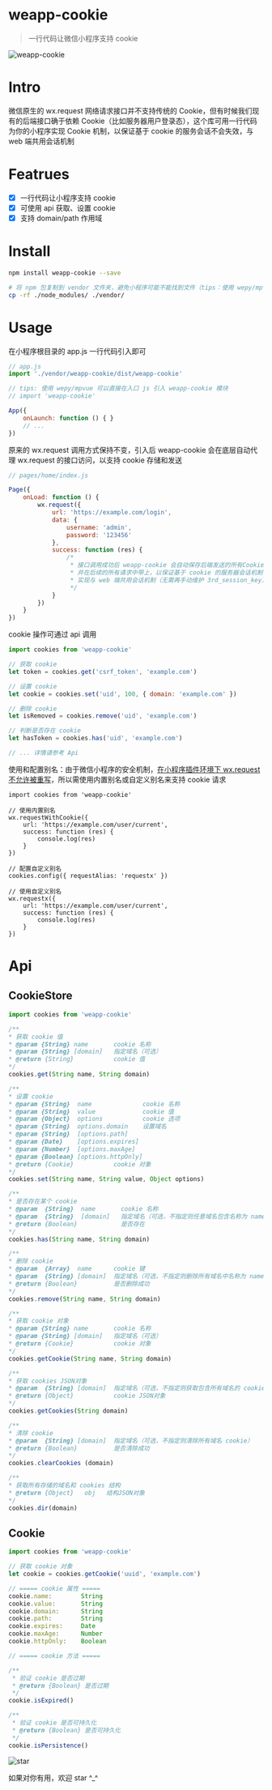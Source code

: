 # weapp-cookie
> 一行代码让微信小程序支持 cookie

![weapp-cookie](./assets/weapp-cookie.png)

# Intro
微信原生的 wx.request 网络请求接口并不支持传统的 Cookie，但有时候我们现有的后端接口确于依赖 Cookie（比如服务器用户登录态），这个库可用一行代码为你的小程序实现 Cookie 机制，以保证基于 cookie 的服务会话不会失效，与 web 端共用会话机制

# Featrues
- [x] 一行代码让小程序支持 cookie
- [x] 可使用 api 获取、设置 cookie
- [x] 支持 domain/path 作用域

# Install

``` sh
npm install weapp-cookie --save

# 将 npm 包复制到 vendor 文件夹，避免小程序可能不能找到文件（tips：使用 wepy/mpvue 等框架无需此步）
cp -rf ./node_modules/ ./vendor/
```

# Usage

在小程序根目录的 app.js 一行代码引入即可

``` js
// app.js
import './vendor/weapp-cookie/dist/weapp-cookie'

// tips: 使用 wepy/mpvue 可以直接在入口 js 引入 weapp-cookie 模块
// import 'weapp-cookie'

App({
    onLaunch: function () { }
    // ...
})
```

原来的 wx.request 调用方式保持不变，引入后 weapp-cookie 会在底层自动代理 wx.request 的接口访问，以支持 cookie 存储和发送

``` js
// pages/home/index.js

Page({
    onLoad: function () {
        wx.request({
            url: 'https://example.com/login',
            data: {
                username: 'admin',
                password: '123456'
            },
            success: function (res) {
                /*
                 * 接口调用成功后 weapp-cookie 会自动保存后端发送的所有Cookie（比如：SessionID）
                 * 并在后续的所有请求中带上，以保证基于 cookie 的服务器会话机制不会失效，
                 * 实现与 web 端共用会话机制（无需再手动维护 3rd_session_key） 
                 */
            }
        })
    }
})
```

cookie 操作可通过 api 调用

``` js
import cookies from 'weapp-cookie'

// 获取 cookie
let token = cookies.get('csrf_token', 'example.com')

// 设置 cookie
let cookie = cookies.set('uid', 100, { domain: 'example.com' })

// 删除 cookie
let isRemoved = cookies.remove('uid', 'example.com')

// 判断是否存在 cookie
let hasToken = cookies.has('uid', 'example.com')

// ... 详情请参考 Api

```

使用和配置别名：由于微信小程序的安全机制，[在小程序插件环境下 wx.request 不允许被重写](https://developers.weixin.qq.com/community/develop/doc/000cc0f0c70250ea51e6faa6156400)，所以需使用内置别名或自定义别名来支持 cookie 请求

```
import cookies from 'weapp-cookie'

// 使用内置别名
wx.requestWithCookie({
    url: 'https://example.com/user/current',
    success: function (res) {
        console.log(res)
    }
})

// 配置自定义别名
cookies.config({ requestAlias: 'requestx' })

// 使用自定义别名
wx.requestx({
    url: 'https://example.com/user/current',
    success: function (res) {
        console.log(res)
    }
})
```

# Api

## CookieStore
``` js
import cookies from 'weapp-cookie'

/**
* 获取 cookie 值
* @param {String} name       cookie 名称
* @param {String} [domain]   指定域名（可选）
* @return {String}           cookie 值
*/
cookies.get(String name, String domain)

/**
* 设置 cookie
* @param {String}  name              cookie 名称
* @param {String}  value             cookie 值
* @param {Object}  options           cookie 选项
* @param {String}  options.domain    设置域名
* @param {String}  [options.path]      
* @param {Date}    [options.expires]
* @param {Number}  [options.maxAge]
* @param {Boolean} [options.httpOnly]
* @return {Cookie}           cookie 对象
*/
cookies.set(String name, String value, Object options)

/**
* 是否存在某个 cookie
* @param  {String}  name       cookie 名称
* @param  {String}  [domain]   指定域名（可选，不指定则任意域名包含名称为 name 的 cokkie 即为存在）
* @return {Boolean}            是否存在
*/
cookies.has(String name, String domain)

/**
* 删除 cookie
* @param  {Array}  name      cookie 键
* @param  {String} [domain]  指定域名（可选，不指定则删除所有域名中名称为 name 的 cookie）
* @return {Boolean}          是否删除成功
*/
cookies.remove(String name, String domain)

/**
* 获取 cookie 对象
* @param {String} name       cookie 名称
* @param {String} [domain]   指定域名（可选）
* @return {Cookie}           cookie 对象
*/
cookies.getCookie(String name, String domain)

/**
* 获取 cookies JSON对象
* @param  {String} [domain]  指定域名（可选，不指定则获取包含所有域名的 cookie 值对象）
* @return {Object}           cookie JSON对象
*/
cookies.getCookies(String domain)

/**
* 清除 cookie
* @param  {String} [domain]  指定域名（可选，不指定则清除所有域名 cookie）
* @return {Boolean}          是否清除成功
*/
cookies.clearCookies (domain)

/**
* 获取所有存储的域名和 cookies 结构
* @return {Object}   obj   结构JSON对象
*/
cookies.dir(domain)

```

## Cookie
``` js
import cookies from 'weapp-cookie'

// 获取 cookie 对象
let cookie = cookies.getCookie('uuid', 'example.com')

// ===== cookie 属性 =====
cookie.name:        String
cookie.value:       String
cookie.domain:      String
cookie.path:        String
cookie.expires:     Date
cookie.maxAge:      Number
cookie.httpOnly:    Boolean

// ===== cookie 方法 =====

/**
 * 验证 cookie 是否过期
 * @return {Boolean} 是否过期
 */
cookie.isExpired()

/**
 * 验证 cookie 是否可持久化
 * @return {Boolean} 是否可持久化
 */
cookie.isPersistence()

```


![star](https://user-gold-cdn.xitu.io/2018/7/24/164ca9c0e943dcd7?w=240&h=240&f=png&s=41877)

如果对你有用，欢迎 star ^_^


